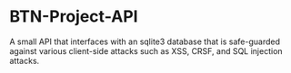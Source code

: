 # BTN-Project-API

A small API that interfaces with an sqlite3 database that is safe-guarded against various client-side attacks such as XSS, CRSF, and SQL injection attacks. 
